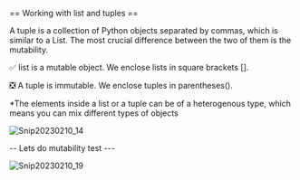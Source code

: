 == Working with list and tuples ==

A tuple is a collection of Python objects separated by commas, which is similar to a List. The most crucial difference between the two of them is the mutability. 


:white_check_mark: list is a mutable object. We enclose lists in square brackets [].

:negative_squared_cross_mark: A tuple is immutable. We enclose tuples in parentheses().

*The elements inside a list or a tuple can be of a heterogenous type, which means you can mix different types of objects 


![Snip20230210_14](https://user-images.githubusercontent.com/93876736/218103608-e20fc0a2-55f1-40d8-8596-84b4ef11dcf2.png)


-- Lets do mutability test ---




![Snip20230210_19](https://user-images.githubusercontent.com/93876736/218107361-f9e81372-374d-4e77-8651-cfab761a24c5.png)

